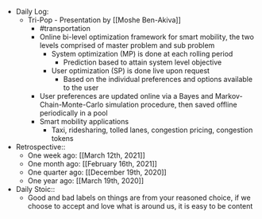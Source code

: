 - Daily Log:
    - Tri-Pop - Presentation by [[Moshe Ben-Akiva]]
	    - #transportation
	    - Online bi-level optimization framework for smart mobility, the two levels comprised of master problem and sub problem
			- System optimization (MP) is done at each rolling period
                - Prediction based to attain system level objective
            - User optimization (SP) is done live upon request
                - Based on the individual preferences and options available to the user
        - User preferences are updated online via a Bayes and Markov-Chain-Monte-Carlo simulation procedure, then saved offline periodically in a pool
        - Smart mobility applications
            - Taxi, ridesharing, tolled lanes, congestion pricing, congestion tokens
- Retrospective::
    - One week ago: [[March 12th, 2021]]
    - One month ago: [[February 16th, 2021]]
    - One quarter ago: [[December 19th, 2020]]
    - One year ago: [[March 19th, 2020]]
- Daily Stoic::
    - Good and bad labels on things are from your reasoned choice, if we choose to accept and love what is around us, it is easy to be content

